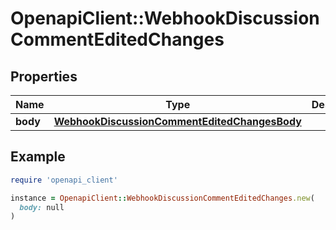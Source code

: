 # OpenapiClient::WebhookDiscussionCommentEditedChanges

## Properties

| Name | Type | Description | Notes |
| ---- | ---- | ----------- | ----- |
| **body** | [**WebhookDiscussionCommentEditedChangesBody**](WebhookDiscussionCommentEditedChangesBody.md) |  |  |

## Example

```ruby
require 'openapi_client'

instance = OpenapiClient::WebhookDiscussionCommentEditedChanges.new(
  body: null
)
```

